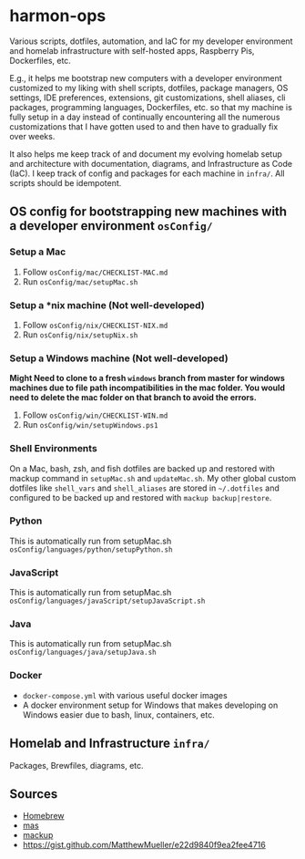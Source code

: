 # harmon-ops
Various scripts, dotfiles, automation, and IaC for my developer environment and homelab infrastructure with self-hosted apps, Raspberry Pis, Dockerfiles, etc.

E.g., it helps me bootstrap new computers with a developer environment customized to my liking with shell scripts, dotfiles, package managers, OS settings, IDE preferences, extensions, git customizations, shell aliases, cli packages, programming languages, Dockerfiles, etc. so that my machine is fully setup in a day instead of continually encountering all the numerous customizations that I have gotten used to and then have to gradually fix over weeks.

It also helps me keep track of and document my evolving homelab setup and architecture with documentation, diagrams, and Infrastructure as Code (IaC). I keep track of config and packages for each machine in `infra/`. All scripts should be idempotent.

## OS config for bootstrapping new machines with a developer environment `osConfig/`
### Setup a Mac
1. Follow `osConfig/mac/CHECKLIST-MAC.md`
2. Run `osConfig/mac/setupMac.sh`

### Setup a *nix machine (Not well-developed)
1. Follow `osConfig/nix/CHECKLIST-NIX.md`
2. Run `osConfig/nix/setupNix.sh`

### Setup a Windows machine (Not well-developed)
**Might Need to clone to a fresh `windows` branch from master for windows machines due to file path incompatibilities in the mac folder. You would need to delete the mac folder on that branch to avoid the errors.**
1. Follow `osConfig/win/CHECKLIST-WIN.md`
2. Run `osConfig/win/setupWindows.ps1`

### Shell Environments
On a Mac, bash, zsh, and fish dotfiles are backed up and restored with mackup command in `setupMac.sh` and `updateMac.sh`. My other global custom dotfiles like `shell_vars` and `shell_aliases` are stored in `~/.dotfiles` and configured to be backed up and restored with `mackup backup|restore`.

### Python
This is automatically run from setupMac.sh
`osConfig/languages/python/setupPython.sh`

### JavaScript
This is automatically run from setupMac.sh
`osConfig/languages/javaScript/setupJavaScript.sh`

### Java
This is automatically run from setupMac.sh
`osConfig/languages/java/setupJava.sh`

### Docker
- `docker-compose.yml` with various useful docker images
- A docker environment setup for Windows that makes developing on Windows easier due to bash, linux, containers, etc.

## Homelab and Infrastructure `infra/`
Packages, Brewfiles, diagrams, etc.

## Sources
- [Homebrew](https://brew.sh/)
- [mas](https://github.com/mas-cli/mas)
- [mackup](https://github.com/lra/mackup)
- https://gist.github.com/MatthewMueller/e22d9840f9ea2fee4716
